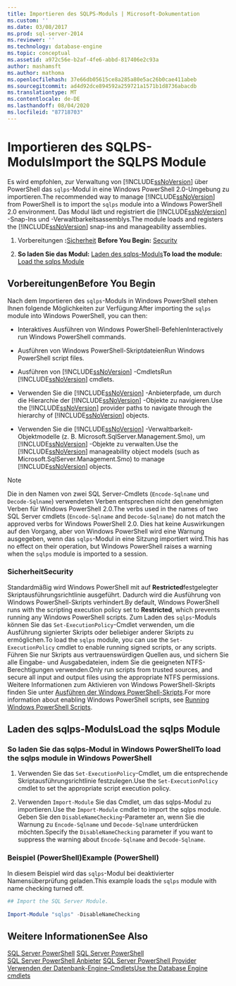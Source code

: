 ```yaml
---
title: Importieren des SQLPS-Moduls | Microsoft-Dokumentation
ms.custom: ''
ms.date: 03/08/2017
ms.prod: sql-server-2014
ms.reviewer: ''
ms.technology: database-engine
ms.topic: conceptual
ms.assetid: a972c56e-b2af-4fe6-abbd-817406e2c93a
author: mashamsft
ms.author: mathoma
ms.openlocfilehash: 37e66db05615ce8a285a80e5ac26b0cae411abeb
ms.sourcegitcommit: ad4d92dce894592a259721a1571b1d8736abacdb
ms.translationtype: MT
ms.contentlocale: de-DE
ms.lasthandoff: 08/04/2020
ms.locfileid: "87718703"
---
```

# <a name="import-the-sqlps-module"></a><span data-ttu-id="9b707-102">Importieren des SQLPS-Moduls</span><span class="sxs-lookup"><span data-stu-id="9b707-102">Import the SQLPS Module</span></span>
  <span data-ttu-id="9b707-103">Es wird empfohlen, zur Verwaltung von [!INCLUDE[ssNoVersion](../includes/ssnoversion-md.md)] über PowerShell das `sqlps`-Modul in eine Windows PowerShell 2.0-Umgebung zu importieren.</span><span class="sxs-lookup"><span data-stu-id="9b707-103">The recommended way to manage [!INCLUDE[ssNoVersion](../includes/ssnoversion-md.md)] from PowerShell is to import the `sqlps` module into a Windows PowerShell 2.0 environment.</span></span> <span data-ttu-id="9b707-104">Das Modul lädt und registriert die [!INCLUDE[ssNoVersion](../includes/ssnoversion-md.md)] -Snap-Ins und -Verwaltbarkeitsassemblys.</span><span class="sxs-lookup"><span data-stu-id="9b707-104">The module loads and registers the [!INCLUDE[ssNoVersion](../includes/ssnoversion-md.md)] snap-ins and manageability assemblies.</span></span>  
  
1.  <span data-ttu-id="9b707-105">Vorbereitungen **:**[Sicherheit](#Security)  </span><span class="sxs-lookup"><span data-stu-id="9b707-105">**Before You Begin:**  [Security](#Security)</span></span>  
  
2.  <span data-ttu-id="9b707-106">**So laden Sie das Modul:**  [Laden des sqlps-Moduls](#LoadSqlps)</span><span class="sxs-lookup"><span data-stu-id="9b707-106">**To load the module:**  [Load the sqlps Module](#LoadSqlps)</span></span>  
  
## <a name="before-you-begin"></a><span data-ttu-id="9b707-107">Vorbereitungen</span><span class="sxs-lookup"><span data-stu-id="9b707-107">Before You Begin</span></span>  
 <span data-ttu-id="9b707-108">Nach dem Importieren des `sqlps`-Moduls in Windows PowerShell stehen Ihnen folgende Möglichkeiten zur Verfügung:</span><span class="sxs-lookup"><span data-stu-id="9b707-108">After importing the `sqlps` module into Windows PowerShell, you can then:</span></span>  
  
-   <span data-ttu-id="9b707-109">Interaktives Ausführen von Windows PowerShell-Befehlen</span><span class="sxs-lookup"><span data-stu-id="9b707-109">Interactively run Windows PowerShell commands.</span></span>  
  
-   <span data-ttu-id="9b707-110">Ausführen von Windows PowerShell-Skriptdateien</span><span class="sxs-lookup"><span data-stu-id="9b707-110">Run Windows PowerShell script files.</span></span>  
  
-   <span data-ttu-id="9b707-111">Ausführen von [!INCLUDE[ssNoVersion](../includes/ssnoversion-md.md)] -Cmdlets</span><span class="sxs-lookup"><span data-stu-id="9b707-111">Run [!INCLUDE[ssNoVersion](../includes/ssnoversion-md.md)] cmdlets.</span></span>  
  
-   <span data-ttu-id="9b707-112">Verwenden Sie die [!INCLUDE[ssNoVersion](../includes/ssnoversion-md.md)] -Anbieterpfade, um durch die Hierarchie der [!INCLUDE[ssNoVersion](../includes/ssnoversion-md.md)] -Objekte zu navigieren.</span><span class="sxs-lookup"><span data-stu-id="9b707-112">Use the [!INCLUDE[ssNoVersion](../includes/ssnoversion-md.md)] provider paths to navigate through the hierarchy of [!INCLUDE[ssNoVersion](../includes/ssnoversion-md.md)] objects.</span></span>  
  
-   <span data-ttu-id="9b707-113">Verwenden Sie die [!INCLUDE[ssNoVersion](../includes/ssnoversion-md.md)] -Verwaltbarkeit-Objektmodelle (z. B. Microsoft.SqlServer.Management.Smo), um [!INCLUDE[ssNoVersion](../includes/ssnoversion-md.md)] -Objekte zu verwalten.</span><span class="sxs-lookup"><span data-stu-id="9b707-113">Use the [!INCLUDE[ssNoVersion](../includes/ssnoversion-md.md)] manageability object models (such as Microsoft.SqlServer.Management.Smo) to manage [!INCLUDE[ssNoVersion](../includes/ssnoversion-md.md)] objects.</span></span>  
  
> [!NOTE]  
>  <span data-ttu-id="9b707-114">Die in den Namen von zwei SQL Server-Cmdlets (`Encode-Sqlname` und `Decode-Sqlname`) verwendeten Verben entsprechen nicht den genehmigten Verben für Windows PowerShell 2.0.</span><span class="sxs-lookup"><span data-stu-id="9b707-114">The verbs used in the names of two SQL Server cmdlets (`Encode-Sqlname` and `Decode-Sqlname`) do not match the approved verbs for Windows PowerShell 2.0.</span></span> <span data-ttu-id="9b707-115">Dies hat keine Auswirkungen auf den Vorgang, aber von Windows PowerShell wird eine Warnung ausgegeben, wenn das `sqlps`-Modul in eine Sitzung importiert wird.</span><span class="sxs-lookup"><span data-stu-id="9b707-115">This has no effect on their operation, but Windows PowerShell raises a warning when the `sqlps` module is imported to a session.</span></span>  
  
###  <a name="security"></a><a name="Security"></a> <span data-ttu-id="9b707-116">Sicherheit</span><span class="sxs-lookup"><span data-stu-id="9b707-116">Security</span></span>  
 <span data-ttu-id="9b707-117">Standardmäßig wird Windows PowerShell mit auf **Restricted**festgelegter Skriptausführungsrichtlinie ausgeführt. Dadurch wird die Ausführung von Windows PowerShell-Skripts verhindert.</span><span class="sxs-lookup"><span data-stu-id="9b707-117">By default, Windows PowerShell runs with the scripting execution policy set to **Restricted**, which prevents running any Windows PowerShell scripts.</span></span> <span data-ttu-id="9b707-118">Zum Laden des `sqlps`-Moduls können Sie das `Set-ExecutionPolicy`-Cmdlet verwenden, um die Ausführung signierter Skripts oder beliebiger anderer Skripts zu ermöglichen.</span><span class="sxs-lookup"><span data-stu-id="9b707-118">To load the `sqlps` module, you can use the `Set-ExecutionPolicy` cmdlet to enable running signed scripts, or any scripts.</span></span> <span data-ttu-id="9b707-119">Führen Sie nur Skripts aus vertrauenswürdigen Quellen aus, und sichern Sie alle Eingabe- und Ausgabedateien, indem Sie die geeigneten NTFS-Berechtigungen verwenden.</span><span class="sxs-lookup"><span data-stu-id="9b707-119">Only run scripts from trusted sources, and secure all input and output files using the appropriate NTFS permissions.</span></span> <span data-ttu-id="9b707-120">Weitere Informationen zum Aktivieren von Windows PowerShell-Skripts finden Sie unter [Ausführen der Windows PowerShell-Skripts](https://docs.microsoft.com/powershell/scripting/getting-started/starting-windows-powershell?view=powershell-6#how-to-enable-windows-powershell-ise-on-earlier-releases-of-windows).</span><span class="sxs-lookup"><span data-stu-id="9b707-120">For more information about enabling Windows PowerShell scripts, see [Running Windows PowerShell Scripts](https://docs.microsoft.com/powershell/scripting/getting-started/starting-windows-powershell?view=powershell-6#how-to-enable-windows-powershell-ise-on-earlier-releases-of-windows).</span></span>  
  
##  <a name="load-the-sqlps-module"></a><a name="LoadSqlps"></a><span data-ttu-id="9b707-121">Laden des sqlps-Moduls</span><span class="sxs-lookup"><span data-stu-id="9b707-121">Load the sqlps Module</span></span>  

### <a name="to-load-the-sqlps-module-in-windows-powershell"></a><span data-ttu-id="9b707-122">So laden Sie das sqlps-Modul in Windows PowerShell</span><span class="sxs-lookup"><span data-stu-id="9b707-122">To load the sqlps module in Windows PowerShell</span></span>
  
1.  <span data-ttu-id="9b707-123">Verwenden Sie das `Set-ExecutionPolicy`-Cmdlet, um die entsprechende Skriptausführungsrichtlinie festzulegen.</span><span class="sxs-lookup"><span data-stu-id="9b707-123">Use the `Set-ExecutionPolicy` cmdlet to set the appropriate script execution policy.</span></span>  
  
2.  <span data-ttu-id="9b707-124">Verwenden `Import-Module` Sie das Cmdlet, um das sqlps-Modul zu importieren.</span><span class="sxs-lookup"><span data-stu-id="9b707-124">Use the `Import-Module` cmdlet to import the sqlps module.</span></span> <span data-ttu-id="9b707-125">Geben Sie den `DisableNameChecking`-Parameter an, wenn Sie die Warnung zu `Encode-Sqlname` und `Decode-Sqlname` unterdrücken möchten.</span><span class="sxs-lookup"><span data-stu-id="9b707-125">Specify the `DisableNameChecking` parameter if you want to suppress the warning about `Encode-Sqlname` and `Decode-Sqlname`.</span></span>  
  
### <a name="example-powershell"></a><span data-ttu-id="9b707-126">Beispiel (PowerShell)</span><span class="sxs-lookup"><span data-stu-id="9b707-126">Example (PowerShell)</span></span>  
 <span data-ttu-id="9b707-127">In diesem Beispiel wird das `sqlps`-Modul bei deaktivierter Namensüberprüfung geladen.</span><span class="sxs-lookup"><span data-stu-id="9b707-127">This example loads the `sqlps` module with name checking turned off.</span></span>  
  
```powershell
## Import the SQL Server Module.  
  
Import-Module "sqlps" -DisableNameChecking  
```  

## <a name="see-also"></a><span data-ttu-id="9b707-128">Weitere Informationen</span><span class="sxs-lookup"><span data-stu-id="9b707-128">See Also</span></span>  
 <span data-ttu-id="9b707-129">[SQL Server PowerShell](../powershell/sql-server-powershell.md) </span><span class="sxs-lookup"><span data-stu-id="9b707-129">[SQL Server PowerShell](../powershell/sql-server-powershell.md) </span></span>  
 <span data-ttu-id="9b707-130">[SQL Server PowerShell Anbieter](../powershell/sql-server-powershell-provider.md) </span><span class="sxs-lookup"><span data-stu-id="9b707-130">[SQL Server PowerShell Provider](../powershell/sql-server-powershell-provider.md) </span></span>  
 [<span data-ttu-id="9b707-131">Verwenden der Datenbank-Engine-Cmdlets</span><span class="sxs-lookup"><span data-stu-id="9b707-131">Use the Database Engine cmdlets</span></span>](../../2014/database-engine/use-the-database-engine-cmdlets.md)  
